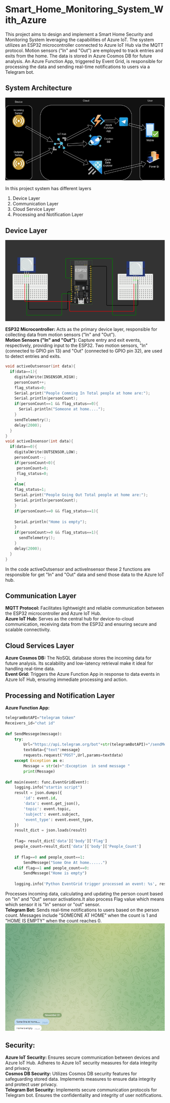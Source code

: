 # Smart_Home_Monitoring_System_With_Azure
 
This project aims to design and implement a Smart Home Security and Monitoring System leveraging the capabilities of Azure IoT. The system utilizes an ESP32 microcontroller connected to Azure IoT Hub via the MQTT protocol. Motion sensors ("In" and "Out") are employed to track entries and exits from the home. The data is stored in Azure Cosmos DB for future analysis. An Azure Function App, triggered by Event Grid, is responsible for processing the data and sending real-time notifications to users via a Telegram bot.

## System Architecture  
![diagram](Screenshots&pics/diagram.jpg)

In this project system has different layers

1. Device Layer  
2. Communication Layer
3. Cloud Service Layer
4. Processing and Notification Layer

## Device Layer
![esp32-sensor](Screenshots&pics/esp32_sensor.png)

__ESP32 Microcontroller:__ Acts as the primary device layer, responsible for collecting data from motion sensors ("In" and "Out").  
__Motion Sensors ("In" and "Out"):__ Capture entry and exit events, respectively, providing input to the ESP32. Two motion sensors, "In" (connected to GPIO pin 13) and "Out" (connected to GPIO pin 32), are used to detect entries and exits.
```cpp  
void activeOutsensor(int data){  
  if(data==1){
    digitalWrite(INSENSOR,HIGH);
    personCount++;
    flag_status=0;
    Serial.print("People Comming In Total people at home are:");
    Serial.println(personCount);
    if(personCount==1 && flag_status==0){
      Serial.println("Someone at home....");
    }
    sendTelemetry();
    delay(2000);
  }   
}
void activeInsensor(int data){
  if(data==0){
    digitalWrite(OUTSENSOR,LOW);
    personCount--;
    if(personCount<0){
     personCount=0;
     flag_status=0;
    }
    else{
    flag_status=1;
    Serial.print("People Going Out Total people at home are:");
    Serial.println(personCount);
    }
    if(personCount==0 && flag_status==1){
    
    Serial.println("Home is empty");
    }
    if(personCount>=0 && flag_status==1){
      sendTelemetry();
    }  
    delay(2000);   
  }
}

```

In the code activeOutsensor and activeInsensor these 2 functions are responsible for get "In" and "Out" data and send those data to the Azure IoT hub.

## Communication Layer
__MQTT Protocol:__ Facilitates lightweight and reliable communication between the ESP32 microcontroller and Azure IoT Hub.  
__Azure IoT Hub:__ Serves as the central hub for device-to-cloud communication, receiving data from the ESP32 and ensuring secure and scalable connectivity.  
## Cloud Services Layer
__Azure Cosmos DB:__ The NoSQL database stores the incoming data for future analysis. Its scalability and low-latency retrieval make it ideal for handling real-time data.  
__Event Grid:__ Triggers the Azure Function App in response to data events in Azure IoT Hub, ensuring immediate processing and action.  
## Processing and Notification Layer  
__Azure Function App:__  
```python
telegramBotAPI="telegram token"
Receivers_id="chat id"

def SendMessege(message):
    try:
        Url="https://api.telegram.org/bot"+str(telegramBotAPI)+"/sendMessage?chat_id="+str(Receivers_id)
        textdata={"text":message}
        requests.request("POST",Url,params=textdata)
    except Exception as e:
        Message = str(e)+":Exception  in send message "
        print(Message)

def main(event: func.EventGridEvent):
    logging.info("startin script")     
    result = json.dumps({
        'id': event.id,
        'data': event.get_json(),
        'topic': event.topic,
        'subject': event.subject,
        'event_type': event.event_type,
    })    
    result_dict = json.loads(result)   
    
    flag= result_dict['data']['body']['Flag']
    people_count=result_dict['data']['body']['People_Count']     
    
    if flag==0 and people_count==1:
        SendMessege("Some One At home......")
    elif flag==1 and people_count==0:
        SendMessege("Home is empty")   
         
    logging.info('Python EventGrid trigger processed an event: %s', result)

```  
 Processes incoming data, calculating and updating the person count based on "In" and "Out" sensor activations.It also process Flag value which means which sensor it is "In" sensor or "out" sensor.  
__Telegram Bot:__ Sends real-time notifications to users based on the person count. Messages include "SOMEONE AT HOME" when the count is 1 and "HOME IS EMPTY" when the count reaches 0.  
![telegram](Screenshots&pics/telegram.png) 

## Security:
__Azure IoT Security:__ Ensures secure communication between devices and Azure IoT Hub. Adheres to Azure IoT security measures for data integrity and privacy.  
__Cosmos DB Security:__ Utilizes Cosmos DB security features for safeguarding stored data. Implements measures to ensure data integrity and protect user privacy.  
__Telegram Bot Security:__ Implements secure communication protocols for Telegram bot. Ensures the confidentiality and integrity of user notifications.  
 